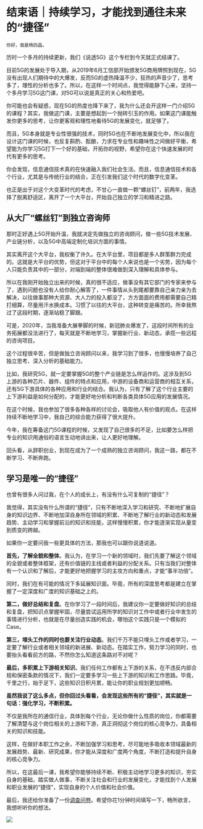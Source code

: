 # 结束语｜持续学习，才能找到通往未来的“捷径”

    你好，我是杨四昌。

历时一个多月的持续更新，我们《说透5G》这个专栏到今天就正式结课了。

目前5G的发展处于导入期，从2019年6月工信部开始颁发5G商用牌照到现在，5G没有出现人们期待中的大爆发，反而5G的虚热降温不少，狂热的声音少了，思考多了，理性的分析也多了。所以，在这样一个时间点，我觉得能静下心来，坚持一个多月学习5G这门课，对5G可以说是真正的关心和热爱吧。

你可能也会有疑惑，现在5G的热度也降下来了，我为什么还会开这样一门介绍5G的课程？其实，我做这门课，主要是想起到一个抛砖引玉的作用。如果这门课能触发你更多的思考，让你更客观和理性地看待5G的发展变化，就足够了。

而且，5G本身就是专业性很强的技术，同时5G也在不断地发展变化中，所以我在设计这门课的时候，也反复斟酌、酝酿，力求在专业性和趣味性之间做好平衡，希望能为你学习5G打下一个好的基础，开拓你的视野，希望你在这个快速发展的时代有更多的思考。

你会发现，信息通信技术真的在快速融入我们社会生活。而且，信息通信技术和各个行业，尤其是与传统行业的结合，正在引发我们这个时代的数字化变革。

也正是出于对这个大变革时代的考虑，不甘心一直做一颗“螺丝钉”，前两年，我选择了脱离舒适区，离开了一个大平台，开始自己独立的学习和精进之路。

## 从大厂“螺丝钉”到独立咨询师

那时正好遇上5G开始升温，我就决定先做独立的咨询顾问，做一些5G技术发展、产业链分析，以及5G中高端定制化培训方面的事情。

其实离开这个大平台，我权衡了许久。在大平台里，项目都是多人群策群力完成的。这就是大平台的优势，但这对于平台中的每个人来说也是一个劣势，因为每个人只能负责其中的一部分，对端到端的整体很难做到深入理解和具体参与。

所以在我刚开始独立出来的时候，真的很不适应，做事没有其它部门的专家来参与了，遇到问题也没有人给你耐心解答了，一件事情从头到尾都要靠自己亲力亲为去解决，以往做事那种大资源、大人力的投入都没了，方方面面的费用都需要自己精打细算，尽量用汗水换成本。习惯了以往的大平台，这种转变是痛苦的。所幸我熬过了这段时期，逐渐站稳了脚跟。

可是，2020年，当我准备大展拳脚的时候，新冠肺炎爆发了，这段时间所有的业务拓展都没法进行了，每天就是不断地学习，掌握新行业、新动态，承揽一些远程的咨询项目。

这个过程很辛苦，但是做独立咨询顾问以来，我学习到了很多，也慢慢培养了自己独立思考、深入分析的基础能力。

比如，我研究5G，就一定要掌握5G的整个产业链是怎么样运作的。这涉及到5G上游的各种芯片、器件、组件的特点和应用，中游的设备商和运营商的相互关系，还有5G下游具体的各种应用和行业的结合。我认为，只有了解了这个行业主要的上下游利益是如何分配的，才能更好地分析和判断各类具体5G应用的发展情况。

在这个时候，我也参加了很多各种各样的讨论会，吸取他人有价值的观点。在这样持续不断地学习中，我自己的综合能力获得了很大提升。

今年，我在筹备这门5G课程的时候，又发现了自己很多的不足，比如要怎么样把专业的知识用通俗的语言生动地讲出来，让人更好地理解。

回头看，从辞职创业，到现在成为了一个成熟的独立咨询顾问，我这一路，都在不断学习、不断奔跑。

## 学习是唯一的“捷径”

也曾有很多人问过我，在个人的成长上，有没有什么可复制的“捷径”？

我觉得，其实没有什么所谓的“捷径”，只有不断地深入学习和研究、不断地扩展自身的知识边界、不断地加深自身所在领域的积累、不断地了解行业的新动态和发展趋势、主动学习和掌握前沿的知识和技能，这样慢慢积累，你才能逐渐实现从量变到质变的跨越。

如果你一定要问我一些更具体的方法，那我也可以跟你说道说道。

**首先，了解全貌和整体**。我认为，在学习一个新的领域时，我们先要了解这个领域的全貌或者整体框架，还有价值链的主线或者利益的分配关系。只有当我们对整体有一个认识和了解后，才能更好地把握学习的主攻方向和重点，才能“事半功倍”。

同时，我们在有可能的情况下多延展知识面。毕竟，所有的深度思考都是建立在掌握了一定深度和广度的知识基础之上的。

**第二，做好总结和复盘**。在你学习了一段时间后，我建议你一定要做好知识的总结和复盘，把知识点掌握牢固，尽量尝试运用所学的知识对工作中或者行业中发生的事情进行分析，也就是在尽量创造实践的机会，哪怕这个实践只是一个模拟的Case。

**第三，埋头工作的同时也要关注行业动态**。我们千万不能只埋头工作或者学习，一定要了解行业或者相关领域的新进展、新动态。在踏实工作，努力学习的同时，也要抬头看看前方的路，不然你怎么知道这条路对不对呢？

**最后，多积累上下游相关知识**。我们任何工作都有上下游的关系，在不违反内部合规和保密条款的情况下，我们一定要多学习一些上下游的知识和工作思路。毕竟，千里之行，始于足下，这些知识日积月累，能让你的职业规划更加顺畅。

**虽然我说了这么多点，但你回过头看看，会发现这些所有的“捷径”，其实就是一句话：强化学习，不断积累。**

不仅是我所在的通信行业，具体到每个行业，无论你做什么性质的岗位，你都需要了解清楚与这个岗位相关的上游和下游，真正洞彻这个岗位的核心竞争力，具备相关的知识和技能。

这样，在做好本职工作之余，不断加强学习和思考，尽可能地多吸收本领域最新的发展趋势、最新、研究成果，你才能从深度和广度两个角度，不断打造和提升自身的核心竞争力。

所以，在这最后一课，我希望你能够持续不断、积极主动地学习更多的知识，夯实自身的基础，踏实做人做事，不断关注社会和行业的发展变化，才能找到个人发展和职业发展的“捷径”，实现自身的个人价值和社会价值。

最后，我还给你准备了一份[调查问卷](http://jinshuju.net/f/zGbBL4)。希望你花1分钟时间填写一下，畅所欲言，我想听听你的想法。

[![](https://static001.geekbang.org/resource/image/9e/7a/9e9ba01cc3ac238804a96b7d5ee44f7a.jpg?wh=1142x801)](http://jinshuju.net/f/zGbBL4)
    